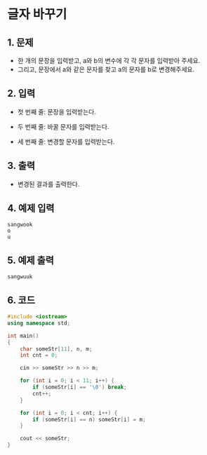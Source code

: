 # 글자 바꾸기

## 1. 문제
- 한 개의 문장을 입력받고, a와 b의 변수에 각 각 문자를 입력받아 주세요.
- 그리고, 문장에서 a와 같은 문자를 찾고 a의 문자를 b로 변경해주세요.

## 2. 입력
- 첫 번째 줄: 문장을 입력받는다.

- 두 번째 줄: 바꿀 문자를 입력받는다.

- 세 번째 줄: 변경할 문자를 입력받는다.


## 3. 출력
- 변경된 결과를 출력한다.

## 4. 예제 입력
```
sangwook
o
u
```

## 5. 예제 출력
```
sangwuuk
```

## 6. 코드
```c++
#include <iostream>
using namespace std;

int main()
{
    char someStr[11], n, m;
    int cnt = 0;

    cin >> someStr >> n >> m;

    for (int i = 0; i < 11; i++) {
        if (someStr[i] == '\0') break;
        cnt++;
    }

    for (int i = 0; i < cnt; i++) {
        if (someStr[i] == n) someStr[i] = m;
    }

    cout << someStr;
}
```
